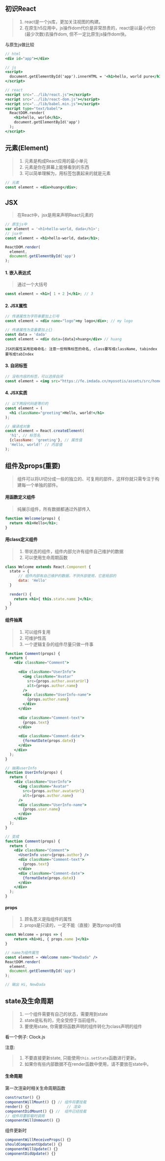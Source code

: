 ## 初识React

> 1. react是一个js库，更加关注视图的构建。
> 2. 在原生h5应用中，js操作dom代价是非常昂贵的，react是以最小代价(最少次数)去操作dom, 但不一定比原生js操作dom快。

与原生js做比较

```jsx
// html
<div id="app"></div>

// js
<script>
  document.getElementById('app').innerHTML = '<h1>hello, world pure</h1>'
</script>

// react
<script src="../lib/react.js"></script>
<script src="../lib/react-dom.js"></script>
<script src="../lib/babel.min.js"></script>
<script type="text/babel">
  ReactDOM.render(
    <h1>hello, world</h1>,
    document.getElementById('app')
  );
</script>
```

## 元素(Element)

> 1. 元素是构成React应用的最小单元
> 2. 元素是你在屏幕上能够看到的东西
> 3. 可以简单理解为，用标签包裹起来的就是元素

```jsx
// 元素
const element = <div>huang</div>;
```

## JSX

> 在React中，jsx是用来声明React元素的

```jsx
// 原生js中
var element = '<h1>hello-world, dada</h1>';
// jsx中
const element = <h1>hello-world, dada</h1>;

ReactDOM.render(
  element,
  document.getElementById('app')
);
```

#### 1. 嵌入表达式

> 通过一个大括号

```jsx
const element = <h1>{ 1 + 2 }</h1>; // 3
```

#### 2. JSX属性 

```jsx
// 传递属性为字符串要加上引号
const element = <div name="logo">my logo</div>; // my logo

// 传递属性为变量要加上{}
const data = 'dada'
const element = <div data={data}>huang</div> // huang
```

`JSX的属性采用驼峰命名: 注意一些特殊标签的命名, class要写成className, tabindex要写成tabIndex`

#### 3. 自闭标签

```jsx
// 没有内容的标签，可以选择自闭
const element = <img src="https://fe.imdada.cn/myosotis/assets/src/home/images/next.png" />
```

#### 4. JSX实质

```jsx
// 以下两段代码是等价的
const element = (
  <h1 className="greeting">Hello, world!</h1>
);

// 编译成对象
const element = React.createElement(
  'h1', // 标签名
  {className: 'greeting'}, // 属性值
  'Hello, world!' // 内容值
);
```

## 组件及props(重要)

> 组件可以将UI切分成一些的独立的、可复用的部件，这样你就只需专注于构建每一个单独的部件。

#### 用函数定义组件

> 纯展示组件，所有数据都通过外部传入

```jsx
function Welcome(props) {
  return <h1>Hello</h1>;
}
```

#### 用class定义组件

> 1. 带状态的组件，组件内部允许有组件自己维护的数据
> 2. 可以使用生命周期函数

```jsx
class Welcome extends React.Component {
  state = {
      // 组件内部有自己维护的数据，不供外部使用，它是局部的
      data: 'Hello'
  }
  
  render() {
    return <h1>{ this.state.name }</h1>;
  }
}
```

#### 组件抽离

> 1. 可以组件复用
> 2. 可维护性高
> 3. 一个逻辑复杂的组件尽量只做一件事

```jsx
function Comment(props) {
  return (
    <div className="Comment">
      
      <div className="UserInfo">
        <img className="Avatar"
          src={props.author.avatarUrl}
          alt={props.author.name}
        />
        <div className="UserInfo-name">
          {props.author.name}
        </div>
      </div>
      
      <div className="Comment-text">
        {props.text}
      </div>
      
      <div className="Comment-date">
        {formatDate(props.date)}
      </div>
    </div>
  );
}

// 抽离userInfo
function UserInfo(props) {
  return (
    <div className="UserInfo">
      <img className="Avatar"
        src={props.author.avatarUrl}
        alt={props.author.name}
      />
      <div className="UserInfo-name">
        {props.user.name}
      </div>
    </div>
  );
}

// 变成
function Comment(props) {
  return (
    <div className="Comment">
      <UserInfo user={props.author} />
      <div className="Comment-text">
        {props.text}
      </div>
      <div className="Comment-date">
        {formatDate(props.date)}
      </div>
    </div>
  );
}
```

#### props

> 1. 顾名思义是指组件的属性
> 2. props是只读的，一定不能（直接）更改props的值

```jsx
const Welcome = props => {
    return <h1>Hi, { props.name }</h1>
}

// name为组件属性
const element = <Welcome name="NewDada" />
ReactDOM.render(
  element,
  document.getElementById('app')
);

// 输出 Hi, NewDada
```

## state及生命周期

> 1. 一个组件需要有自己的状态，需要用到state
> 2. state是私有的，完全受控于当前组件。
> 3. 要使用state, 你需要将函数声明的组件转化为class声明的组件

看一个例子: Clock.js

注意:

> 1. 不要直接更新state, 只能使用`this.setState`函数进行更新。
> 2. 如果你有些内部数据不在render函数中使用，请不要放在state中。

#### 生命周期

第一次渲染时相关生命周期函数

```jsx
constructor() {}
componentWillMount() {} // 组件将要挂载
render() {}			        // 渲染
componentDidMount() {} //  组件已经挂载
// 组件将要卸载时调用
componentWillUnmount() {}
```

组件更新时

```jsx
componentWillReceiveProps() {}
shouldComponentUpdate() {}
componentWillUpdate() {}
componentDidUpdate() {}
```
